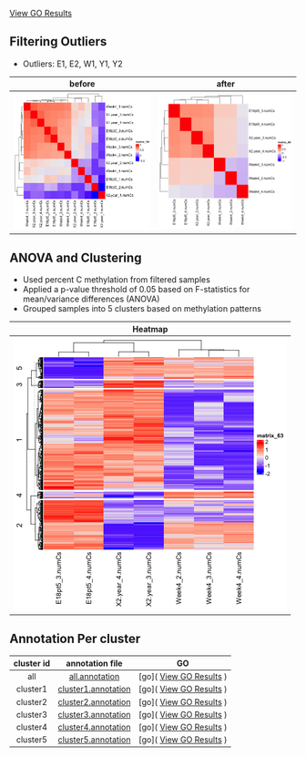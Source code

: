 <a href="https://raw.githack.com/hmgene/emseq/main/results/2025-04-11/filtered_anova_cluster5_anno_go/geneOntology.html" target="_blank"> View GO Results</a> 

## Filtering Outliers 
- Outliers: E1, E2, W1, Y1, Y2

| before | after |
| :-: | :-: |
| ![sample_correlation](merged_anova_pval005_cor.png ) | ![filtered_correlation]( filtered_anova_cor.png ) |

## ANOVA and Clustering
- Used percent C methylation from filtered samples
- Applied a p-value threshold of 0.05 based on F-statistics for mean/variance differences (ANOVA)
- Grouped samples into 5 clusters based on methylation patterns

| Heatmap |
| :-: | 
|  ![filtered_heatmap]( filtered_anova_heatmap.png ) |


## Annotation Per cluster

| cluster id | annotation file | GO |
| :-: | :-: | :-: |
| all | [all.annotation](filtered_anova_anno.tsv) | [go]( <a href="https://raw.githack.com/hmgene/emseq/main/results/2025-04-11/filtered_anova_anno_go/geneOntology.html" target="_blank"> View GO Results</a> ) |
| cluster1 | [cluster1.annotation](filtered_anova_cluster1_anno.tsv) | [go]( <a href="https://raw.githack.com/hmgene/emseq/main/results/2025-04-11/filtered_anova_cluster1_anno_go/geneOntology.html" target="_blank"> View GO Results</a> ) |
| cluster2 | [cluster2.annotation](filtered_anova_cluster2_anno.tsv) | [go]( <a href="https://raw.githack.com/hmgene/emseq/main/results/2025-04-11/filtered_anova_cluster2_anno_go/geneOntology.html" target="_blank"> View GO Results</a> ) |
| cluster3 | [cluster3.annotation](filtered_anova_cluster3_anno.tsv) | [go]( <a href="https://raw.githack.com/hmgene/emseq/main/results/2025-04-11/filtered_anova_cluster3_anno_go/geneOntology.html" target="_blank"> View GO Results</a> ) |
| cluster4 | [cluster4.annotation](filtered_anova_cluster4_anno.tsv) | [go]( <a href="https://raw.githack.com/hmgene/emseq/main/results/2025-04-11/filtered_anova_cluster4_anno_go/geneOntology.html" target="_blank"> View GO Results</a> ) |
| cluster5 | [cluster5.annotation](filtered_anova_cluster5_anno.tsv) | [go]( <a href="https://raw.githack.com/hmgene/emseq/main/results/2025-04-11/filtered_anova_cluster5_anno_go/geneOntology.html" target="_blank"> View GO Results</a> ) |
